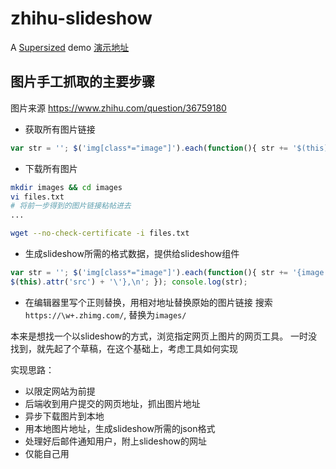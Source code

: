 # zhihu-slideshow


A [Supersized](https://github.com/buildinternet/supersized) demo
[演示地址](http://yicone.github.io/zhihu-slideshow/public/)

## 图片手工抓取的主要步骤

图片来源
https://www.zhihu.com/question/36759180

- 获取所有图片链接
```javascript
var str = ''; $('img[class*="image"]').each(function(){ str += '$(this).attr('data-original') + '\n' + $(this).attr('src') + '\n'; }); console.log(str);
```

- 下载所有图片
```bash
mkdir images && cd images
vi files.txt
# 将前一步得到的图片链接粘帖进去
...

wget --no-check-certificate -i files.txt
```
- 生成slideshow所需的格式数据，提供给slideshow组件
```javascript
var str = ''; $('img[class*="image"]').each(function(){ str += '{image: \'' + $(this).attr('data-original') + '\', thumb: \'' +
$(this).attr('src') + '\'},\n'; }); console.log(str);
``` 

- 在编辑器里写个正则替换，用相对地址替换原始的图片链接
搜索 `https://\w+.zhimg.com/`, 替换为`images/`



本来是想找一个以slideshow的方式，浏览指定网页上图片的网页工具。
一时没找到，就先起了个草稿，在这个基础上，考虑工具如何实现

实现思路：
- 以限定网站为前提
- 后端收到用户提交的网页地址，抓出图片地址
- 异步下载图片到本地
- 用本地图片地址，生成slideshow所需的json格式
- 处理好后邮件通知用户，附上slideshow的网址
- 仅能自己用
